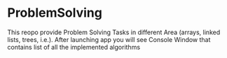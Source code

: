 # ProblemSolving
This reopo provide Problem Solving Tasks in different Area (arrays, linked lists, trees, i.e.). After launching app you will see Console Window that contains list of all the implemented algorithms
